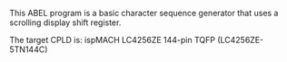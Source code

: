 This ABEL program is a basic character sequence generator that uses a scrolling display shift register.

The target CPLD is: ispMACH LC4256ZE 144-pin TQFP (LC4256ZE-5TN144C)
